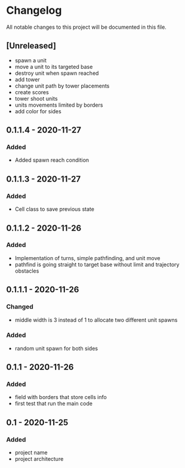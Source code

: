 # Changelog
All notable changes to this project will be documented in this file.

## [Unreleased]

+ spawn a unit
+ move a unit to its targeted base
+ destroy unit when spawn reached
+ add tower
+ change unit path by tower placements
+ create scores
+ tower shoot units
+ units movements limited by borders
+ add color for sides

## 0.1.1.4 - 2020-11-27

### Added

+ Added spawn reach condition

## 0.1.1.3 - 2020-11-27

### Added

+ Cell class to save previous state

## 0.1.1.2 - 2020-11-26

### Added

+ Implementation of turns, simple pathfinding, and unit move
+ pathfind is going straight to target base without limit and trajectory obstacles

## 0.1.1.1 - 2020-11-26

### Changed

+ middle width is 3 instead of 1 to allocate two different unit spawns

### Added

+ random unit spawn for both sides

## 0.1.1 - 2020-11-26

### Added

+ field with borders that store cells info
+ first test that run the main code

## 0.1 - 2020-11-25

### Added

+ project name
+ project architecture
